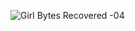 
![Girl Bytes  Recovered -04](https://github.com/user-attachments/assets/40ae1bba-4f21-44c2-9d15-8c589873690d)







